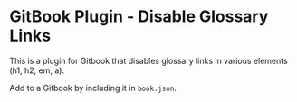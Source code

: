 # GitBook Plugin - Disable Glossary Links

This is a plugin for Gitbook that disables glossary links in various elements (h1, h2, em, a).

Add to a Gitbook by including it in `book.json`.

